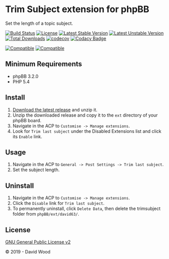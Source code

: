 # Trim Subject extension for phpBB

Set the length of a topic subject.

[![Build Status](https://github.com/david63/trimsubject/workflows/Tests/badge.svg)](https://github.com/phpbb-extensions/david63/trimsubject)
[![License](https://poser.pugx.org/david63/trimsubject/license)](https://packagist.org/packages/david63/trimsubject)
[![Latest Stable Version](https://poser.pugx.org/david63/trimsubject/v/stable)](https://packagist.org/packages/david63/trimsubject)
[![Latest Unstable Version](https://poser.pugx.org/david63/trimsubject/v/unstable)](https://packagist.org/packages/david63/trimsubject)
[![Total Downloads](https://poser.pugx.org/david63/trimsubject/downloads)](https://packagist.org/packages/david63/trimsubject)
[![codecov](https://codecov.io/gh/david63/trimsubject/branch/master/graph/badge.svg?token=D2500PgRex)](https://codecov.io/gh/david63/trimsubject)
[![Codacy Badge](https://api.codacy.com/project/badge/Grade/e317a9fe465c484fa007ceccc0a9d8da)](https://www.codacy.com/manual/david63/trimsubject?utm_source=github.com&amp;utm_medium=referral&amp;utm_content=david63/trimsubject&amp;utm_campaign=Badge_Grade)

[![Compatible](https://img.shields.io/badge/compatible-phpBB:3.2.x-blue.svg)](https://shields.io/)
[![Compatible](https://img.shields.io/badge/compatible-phpBB:3.3.x-blue.svg)](https://shields.io/)

## Minimum Requirements
* phpBB 3.2.0
* PHP 5.4

## Install
1. [Download the latest release](https://github.com/david63/trimsubject/archive/3.2.zip) and unzip it.
2. Unzip the downloaded release and copy it to the `ext` directory of your phpBB board.
3. Navigate in the ACP to `Customise -> Manage extensions`.
4. Look for `Trim last subject` under the Disabled Extensions list and click its `Enable` link.

## Usage
1. Navigate in the ACP to `General -> Post Settings -> Trim last subject`.
2. Set the subject length.

## Uninstall
1. Navigate in the ACP to `Customise -> Manage extensions`.
2. Click the `Disable` link for `Trim last subject`.
3. To permanently uninstall, click `Delete Data`, then delete the trimsubject folder from `phpBB/ext/david63/`.

## License
[GNU General Public License v2](http://opensource.org/licenses/GPL-2.0)

© 2019 - David Wood